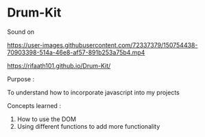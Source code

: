 # Drum-Kit

Sound on

https://user-images.githubusercontent.com/72337379/150754438-70903398-514a-46e8-af57-891b253a75b4.mp4

https://rifaath101.github.io/Drum-Kit/

Purpose : 

To understand how to incorporate javascript into my projects

Concepts learned :

1. How to use the DOM
2. Using different functions to add more functionality
